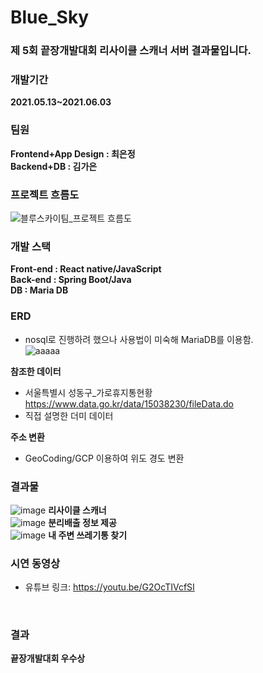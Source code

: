 # Blue_Sky
### 제 5회 끝장개발대회 리사이클 스캐너 서버 결과물입니다.


### 개발기간
<b>2021.05.13~2021.06.03</b>

### 팀원

<b>Frontend+App Design : 최은정</b><br>
<b>Backend+DB : 김가은</b>

### 프로젝트 흐름도
![블루스카이팀_프로젝트 흐름도](https://user-images.githubusercontent.com/31676033/121387432-a28e4c00-c985-11eb-80d0-e147dfd2b985.jpg)

### 개발 스택

<b>Front-end : React native/JavaScript</b><br>
  <b>Back-end : Spring Boot/Java</b> <br>
  <b>DB : Maria DB</b>
<br>

### ERD
+ nosql로 진행하려 했으나 사용법이 미숙해 MariaDB를 이용함.<br>
![aaaaa](https://user-images.githubusercontent.com/31676033/124381172-02b1ad00-dcfc-11eb-87c1-c8f26d368fcf.png)

<b>참조한 데이터</b>
+ 서울특별시 성동구_가로휴지통현황 https://www.data.go.kr/data/15038230/fileData.do
+ 직접 설명한 더미 데이터

<b>주소 변환</b>
+ GeoCoding/GCP 이용하여 위도 경도 변환

### 결과물
![image](https://user-images.githubusercontent.com/31676033/121386706-298ef480-c985-11eb-895e-7d879342a87f.png)
<b>리사이클 스캐너</b>
<br>
![image](https://user-images.githubusercontent.com/31676033/121387026-4e836780-c985-11eb-86fa-2d439834b9f8.png)
<b>분리배출 정보 제공</b>
<br>
![image](https://user-images.githubusercontent.com/31676033/121387175-71ae1700-c985-11eb-8a93-046df33a1360.png)
<b>내 주변 쓰레기통 찾기</b>
<br>
### 시연 동영상
+ 유튜브 링크: <https://youtu.be/G2OcTIVcfSI>
<br>

### 결과

  <b>끝장개발대회 우수상</b>
